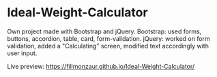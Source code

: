 # Ideal-Weight-Calculator
Own project made with Bootstrap and jQuery. Bootstrap: used forms, buttons, accordion, table, card, form-validation. jQuery: worked on form validation, added a "Calculating" screen, modified text accordingly with user input.

Live preview: https://filimonzaur.github.io/Ideal-Weight-Calculator/

